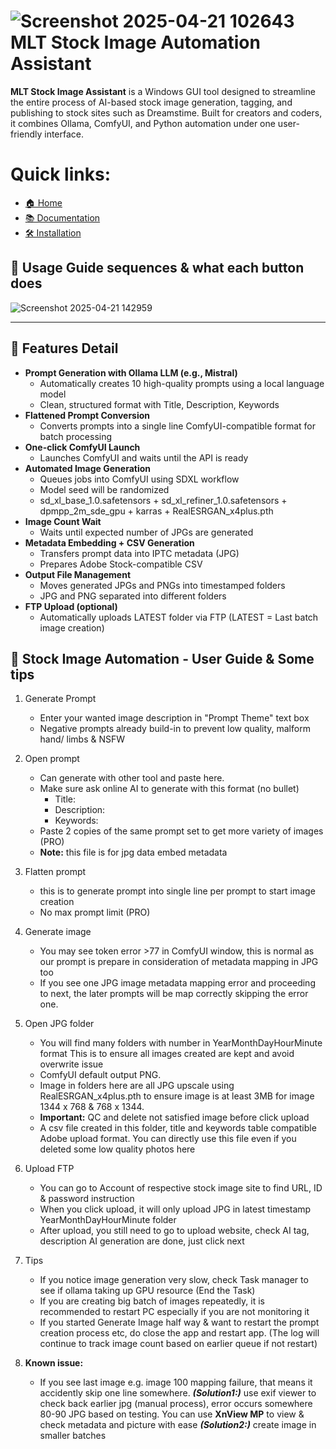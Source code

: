 # ![Screenshot 2025-04-21 102643](https://github.com/user-attachments/assets/f322d9cc-1adf-45d4-a38d-4764f62cf7bd) MLT Stock Image Automation Assistant

**MLT Stock Image Assistant** is a Windows GUI tool designed to streamline the entire process of AI-based stock image generation, tagging, and publishing to stock sites such as Dreamstime. Built for creators and coders, it combines Ollama, ComfyUI, and Python automation under one user-friendly interface.

# Quick links:
- [🏠 Home](README.md)
- [📚 Documentation](docs/Documentation.md)
- [🛠 Installation](docs/INSTALLATION_GUIDE.md)

## 🚀 Usage Guide sequences & what each button does
![Screenshot 2025-04-21 142959](https://github.com/user-attachments/assets/d4e3e899-8e4c-452b-8500-ac7715d274be)

---

## 🚀 Features Detail

- **Prompt Generation with Ollama LLM (e.g., Mistral)**
  - Automatically creates 10 high-quality prompts using a local language model
  - Clean, structured format with Title, Description, Keywords
- **Flattened Prompt Conversion**
  - Converts prompts into a single line ComfyUI-compatible format for batch processing
- **One-click ComfyUI Launch**
  - Launches ComfyUI and waits until the API is ready
- **Automated Image Generation**
  - Queues jobs into ComfyUI using SDXL workflow
  - Model seed will be randomized
  - sd_xl_base_1.0.safetensors + sd_xl_refiner_1.0.safetensors + dpmpp_2m_sde_gpu + karras + RealESRGAN_x4plus.pth
- **Image Count Wait**
  - Waits until expected number of JPGs are generated
- **Metadata Embedding + CSV Generation**
  - Transfers prompt data into IPTC metadata (JPG)
  - Prepares Adobe Stock-compatible CSV
- **Output File Management**
  - Moves generated JPGs and PNGs into timestamped folders
  - JPG and PNG separated into different folders
- **FTP Upload (optional)**
  - Automatically uploads LATEST folder via FTP (LATEST = Last batch image creation)


## 📘 Stock Image Automation - User Guide & Some tips
1. Generate Prompt
   - Enter your wanted image description in "Prompt Theme" text box
   - Negative prompts already build-in to prevent low quality, malform hand/ limbs & NSFW
     
2. Open prompt
   - Can generate with other tool and paste here.
   - Make sure ask online AI to generate with this format (no bullet)
     - Title:
     - Description:
     - Keywords:
   - Paste 2 copies of the same prompt set to get more variety of images (PRO)
   - **Note:** this file is for jpg data embed metadata

3. Flatten prompt
   - this is to generate prompt into single line per prompt to start image creation
   - No max prompt limit (PRO)

4. Generate image
   - You may see token error >77 in ComfyUI window, this is normal as our prompt is prepare in consideration of metadata mapping in JPG too
   - If you see one JPG image metadata mapping error and proceeding to next, the later prompts will be map correctly skipping the error one.

5. Open JPG folder
   - You will find many folders with number in YearMonthDayHourMinute format
     This is to ensure all images created are kept and avoid overwrite issue
   - ComfyUI default output PNG.
   - Image in folders here are all JPG upscale using RealESRGAN_x4plus.pth to ensure image is at least 3MB for image 1344 x 768 & 768 x 1344.
   - **Important:** QC and delete not satisfied image before click upload
   - A csv file created in this folder, title and keywords table compatible Adobe upload format. 
     You can directly use this file even if you deleted some low quality photos here

6. Upload FTP
   - You can go to Account of respective stock image site to find URL, ID & password instruction 
   - When you click upload, it will only upload JPG in latest timestamp YearMonthDayHourMinute folder
   - After upload, you still need to go to upload website, check AI tag, description AI generation are done, just click next

7. Tips
   - If you notice image generation very slow, check Task manager to see if ollama taking up GPU resource (End the Task)
   - If you are creating big batch of images repeatedly, it is recommended to restart PC especially if you are not monitoring it
   - If you started Generate Image half way & want to restart the prompt creation process etc, do close the app and restart app.
     (The log will continue to track image count based on earlier queue if not restart)

8. **Known issue:**
   - If you see last image e.g. image 100 mapping failure, that means it accidently skip one line somewhere.
     ***(Solution1:)*** use exif viewer to check back earlier jpg (manual process), error occurs somewhere 80-90 JPG based on testing.
     You can use **XnView MP** to view & check metadata and picture with ease
     ***(Solution2:)*** create image in smaller batches




